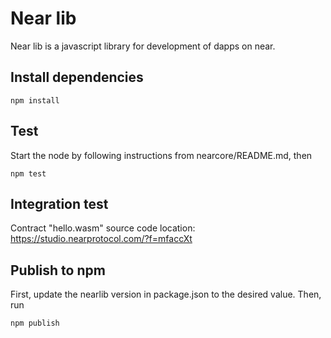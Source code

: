 Near lib
====

Near lib is a javascript library for development of dapps on near.

## Install dependencies

```
npm install
```

## Test

Start the node by following instructions from nearcore/README.md, then

```
npm test
```

## Integration test

Contract "hello.wasm" source code location: https://studio.nearprotocol.com/?f=mfaccXt

## Publish to npm
First, update the nearlib version in package.json to the desired value.
Then, run
```
npm publish
```
